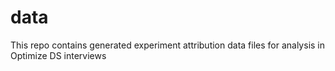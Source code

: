 # data
This repo contains generated experiment attribution data files for analysis in Optimize DS interviews

